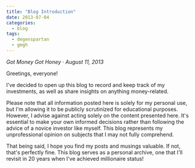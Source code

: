 ```yaml
---
title: "Blog Introduction"
date: 2013-07-04
categories:
  - blog
tags:
  - degenspartan
  - gmgh
---
```


*Got Money Got Honey · August 11, 2013*

Greetings, everyone!

I've decided to open up this blog to record and keep track of my investments, as well as share insights on anything money-related.

Please note that all information posted here is solely for my personal use, but I'm allowing it to be publicly scrutinized for educational purposes. However, I advise against acting solely on the content presented here. It's essential to make your own informed decisions rather than following the advice of a novice investor like myself. This blog represents my unprofessional opinion on subjects that I may not fully comprehend.

That being said, I hope you find my posts and musings valuable. If not, that's perfectly fine. This blog serves as a personal archive, one that I'll revisit in 20 years when I've achieved millionaire status!
